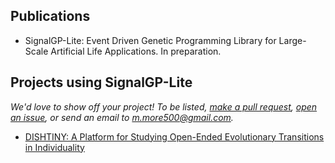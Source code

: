 ## Publications

* SignalGP-Lite: Event Driven Genetic Programming Library for Large-Scale Artificial Life Applications. In preparation.

## Projects using SignalGP-Lite

*We'd love to show off your project!
To be listed, [make a pull request](https://github.com/mmore500/signalgp-lite/pulls), [open an issue](https://github.com/mmore500/signalgp-lite/issues), or send an email to [m.more500@gmail.com](mailto:m.more500@gmail.com).*

* [DISHTINY: A Platform for Studying Open-Ended Evolutionary Transitions in Individuality](https://github.com/mmore500/dishtiny)
